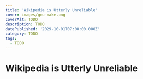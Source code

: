 ```yaml
---
title: 'Wikipedia is Utterly Unreliable'
cover: images/gnu-make.png
coverAlt: TODO
description: TODO
datePublished: '2029-10-01T07:00:00.000Z'
category: TODO
tags:
  - TODO
---
```


# Wikipedia is Utterly Unreliable
